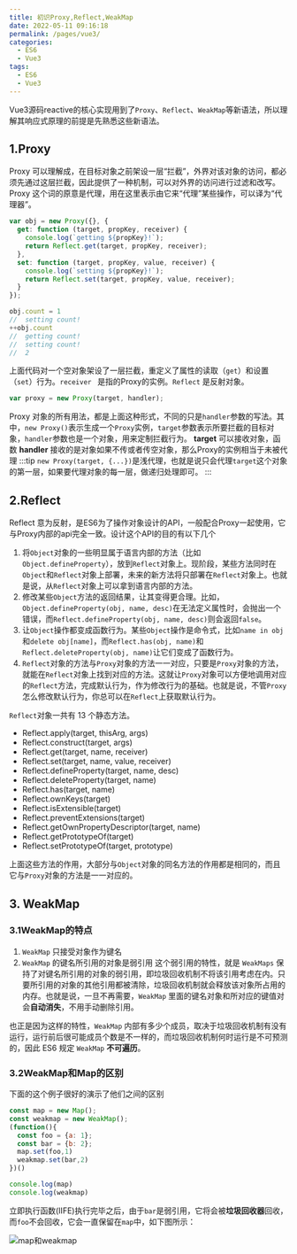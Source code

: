 ```yaml
---
title: 初识Proxy,Reflect,WeakMap
date: 2022-05-11 09:16:18
permalink: /pages/vue3/
categories:
  - ES6
  - Vue3
tags:
  - ES6
  - Vue3
---
```


Vue3源码reactive的核心实现用到了`Proxy`、`Reflect`、`WeakMap`等新语法，所以理解其响应式原理的前提是先熟悉这些新语法。

<!-- more -->

## 1.Proxy
Proxy 可以理解成，在目标对象之前架设一层“拦截”，外界对该对象的访问，都必须先通过这层拦截，因此提供了一种机制，可以对外界的访问进行过滤和改写。Proxy 这个词的原意是代理，用在这里表示由它来“代理”某些操作，可以译为“代理器”。
```javascript
var obj = new Proxy({}, {
  get: function (target, propKey, receiver) {
    console.log(`getting ${propKey}!`);
    return Reflect.get(target, propKey, receiver);
  },
  set: function (target, propKey, value, receiver) {
    console.log(`setting ${propKey}!`);
    return Reflect.set(target, propKey, value, receiver);
  }
});

obj.count = 1
//  setting count!
++obj.count
//  getting count!
//  setting count!
//  2
```
上面代码对一个空对象架设了一层拦截，重定义了属性的读取（`get`）和设置（`set`）行为。`receiver `  是指的Proxy的实例。`Reflect`  是反射对象。
```javascript
var proxy = new Proxy(target, handler);
```
Proxy 对象的所有用法，都是上面这种形式，不同的只是`handler`参数的写法。其中，`new Proxy()`表示生成一个`Proxy`实例，`target`参数表示所要拦截的目标对象，`handler`参数也是一个对象，用来定制拦截行为。
**target** 可以接收对象，函数
**handler** 接收的是对象如果不传或者传空对象，那么Proxy的实例相当于未被代理
:::tip
`new Proxy(target, {...})`是浅代理，也就是说只会代理`target`这个对象的第一层，如果要代理对象的每一层，做递归处理即可。
:::

## 2.Reflect
Reflect 意为反射，是ES6为了操作对象设计的API，一般配合Proxy一起使用，它与Proxy内部的api完全一致。设计这个API的目的有以下几个
1. 将`Object`对象的一些明显属于语言内部的方法（比如`Object.defineProperty`），放到`Reflect`对象上。现阶段，某些方法同时在`Object`和`Reflect`对象上部署，未来的新方法将只部署在`Reflect`对象上。也就是说，从`Reflect`对象上可以拿到语言内部的方法。
2. 修改某些`Object`方法的返回结果，让其变得更合理。比如，`Object.defineProperty(obj, name, desc)`在无法定义属性时，会抛出一个错误，而`Reflect.defineProperty(obj, name, desc)`则会返回`false`。
3. 让`Object`操作都变成函数行为。某些`Object`操作是命令式，比如`name in obj`和`delete obj[name]`，而`Reflect.has(obj, name)`和`Reflect.deleteProperty(obj, name)`让它们变成了函数行为。
3. `Reflect`对象的方法与`Proxy`对象的方法一一对应，只要是`Proxy`对象的方法，就能在`Reflect`对象上找到对应的方法。这就让`Proxy`对象可以方便地调用对应的`Reflect`方法，完成默认行为，作为修改行为的基础。也就是说，不管`Proxy`怎么修改默认行为，你总可以在`Reflect`上获取默认行为。

`Reflect`对象一共有 13 个静态方法。

- Reflect.apply(target, thisArg, args)
- Reflect.construct(target, args)
- Reflect.get(target, name, receiver)
- Reflect.set(target, name, value, receiver)
- Reflect.defineProperty(target, name, desc)
- Reflect.deleteProperty(target, name)
- Reflect.has(target, name)
- Reflect.ownKeys(target)
- Reflect.isExtensible(target)
- Reflect.preventExtensions(target)
- Reflect.getOwnPropertyDescriptor(target, name)
- Reflect.getPrototypeOf(target)
- Reflect.setPrototypeOf(target, prototype)

上面这些方法的作用，大部分与`Object`对象的同名方法的作用都是相同的，而且它与`Proxy`对象的方法是一一对应的。
## 3. WeakMap

### 3.1WeakMap的特点
1. `WeakMap` 只接受对象作为键名
2. `WeakMap` 的键名所引用的对象是弱引用
这个弱引用的特性，就是 `WeakMaps` 保持了对键名所引用的对象的弱引用，即垃圾回收机制不将该引用考虑在内。只要所引用的对象的其他引用都被清除，垃圾回收机制就会释放该对象所占用的内存。也就是说，一旦不再需要，`WeakMap` 里面的键名对象和所对应的键值对会**自动消失**，不用手动删除引用。  

也正是因为这样的特性，`WeakMap` 内部有多少个成员，取决于垃圾回收机制有没有运行，运行前后很可能成员个数是不一样的，而垃圾回收机制何时运行是不可预测的，因此 ES6 规定 `WeakMap` **不可遍历**。


### 3.2WeakMap和Map的区别
下面的这个例子很好的演示了他们之间的区别
```js
const map = new Map();
const weakmap = new WeakMap();
(function(){
  const foo = {a: 1};
  const bar = {b: 2};
  map.set(foo,1)
  weakmap.set(bar,2)
})()

console.log(map)
console.log(weakmap)
```
立即执行函数(IIFE)执行完毕之后，由于`bar`是弱引用，它将会被**垃圾回收器**回收，而`foo`不会回收，它会一直保留在`map`中，如下图所示：  

![map和weakmap](https://cdn.jsdelivr.net/gh/sunnyxujian/image-store/img/7186B6B0-F65B-4d7b-8604-439A372449D4.png)